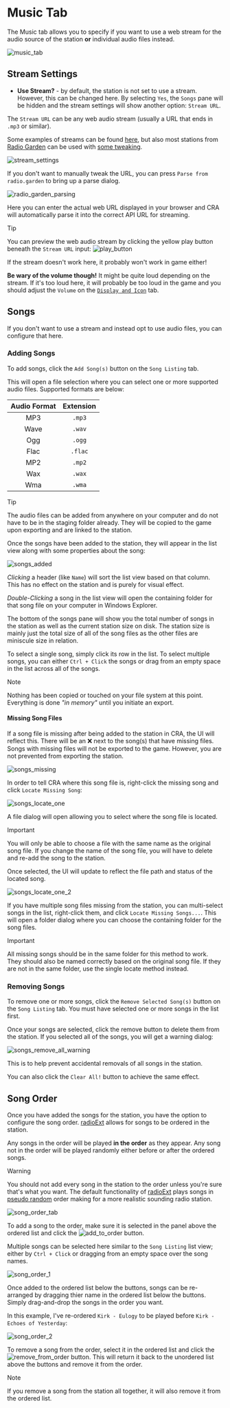 # Music Tab

The Music tab allows you to specify if you want to use a web stream for the audio source of the station **or** individual audio files instead.

![music_tab](../../images/music_tab.png)

## Stream Settings

- **Use Stream?** - by default, the station is not set to use a stream. However, this can be changed here. By selecting `Yes`, the `Songs` pane will be hidden and the stream settings will show another option: `Stream URL`.

The `Stream URL` can be any web audio stream (usually a URL that ends in `.mp3` or similar).

Some examples of streams can be found [here](https://truck-simulator.fandom.com/wiki/Radio_Stations#Radio_Stations_by_country), but also most stations from [Radio Garden](https://radio.garden/) can be used with [some tweaking](../advanced-topics/using-radio-garden-streams.md).

![stream_settings](../../images/stream_settings.png)

If you don't want to manually tweak the URL, you can press `Parse from radio.garden` to bring up a parse dialog.

![radio_garden_parsing](../../images/radio_garden_parse_dialog.png)

Here you can enter the actual web URL displayed in your browser and CRA will automatically parse it into the correct API URL for streaming.

> [!TIP]
> You can preview the web audio stream by clicking the yellow play button beneath the `Stream URL` input: ![play_button](../../images/play_button.png)
>
> If the stream doesn't work here, it probably won't work in game either!
> 
> **Be wary of the volume though!** It might be quite loud depending on the stream. If it's too loud here, it will probably be too loud in the game and you should adjust the `Volume` on the [`Display and Icon`](display-and-icon-tab.md) tab.

## Songs

If you don't want to use a stream and instead opt to use audio files, you can configure that here.

### Adding Songs
To add songs, click the `Add Song(s)` button on the `Song Listing` tab.

This will open a file selection where you can select one or more supported audio files. Supported formats are below:

| Audio Format | Extension |
| :----------: | :-------: |
|     MP3      |  `.mp3`   |
|     Wave     |  `.wav`   |
|     Ogg      |  `.ogg`   |
|     Flac     |  `.flac`  |
|     MP2      |  `.mp2`   |
|     Wax      |  `.wax`   |
|     Wma      |  `.wma`   |

> [!TIP]
> The audio files can be added from anywhere on your computer and do not have to be in the staging folder already. They will be copied to the game upon exporting and are linked to the station.

Once the songs have been added to the station, they will appear in the list view along with some properties about the song:

![songs_added](../../images/songs_added.png)

*Clicking* a header (like `Name`) will sort the list view based on that column. This has no effect on the station and is purely for visual effect.

*Double-Clicking* a song in the list view will open the containing folder for that song file on your computer in Windows Explorer.

The bottom of the songs pane will show you the total number of songs in the station as well as the current station size on disk. The station size is mainly just the total size of all of the song files as the other files are miniscule size in relation.

To select a single song, simply click its row in the list. To select multiple songs, you can either `Ctrl + Click` the songs or drag from an empty space in the list across all of the songs.

> [!NOTE]
> Nothing has been copied or touched on your file system at this point. Everything is done *"in memory"* until you initiate an export.

#### Missing Song Files

If a song file is missing after being added to the station in CRA, the UI will reflect this. There will be an ❌ next to the song(s) that have missing files. Songs with missing files will not be exported to the game. However, you are not prevented from exporting the station.

![songs_missing](../../images/songs_missing.png)

In order to tell CRA where this song file is, right-click the missing song and click `Locate Missing Song`:

![songs_locate_one](../../images/songs_locate_missing_one.png)

A file dialog will open allowing you to select where the song file is located.

> [!IMPORTANT]
> You will only be able to choose a file with the same name as the original song file. If you change the name of the song file, you will have to delete and re-add the song to the station.

Once selected, the UI will update to reflect the file path and status of the located song.

![songs_locate_one_2](../../images/songs_locate_missing_one_2.png)

If you have multiple song files missing from the station, you can multi-select songs in the list, right-click them, and click `Locate Missing Songs...`. This will open a folder dialog where you can choose the containing folder for the song files.

> [!IMPORTANT]
> All missing songs should be in the same folder for this method to work. They should also be named correctly based on the original song file. If they are not in the same folder, use the single locate method instead.

### Removing Songs
   
To remove one or more songs, click the `Remove Selected Song(s)` button on the `Song Listing` tab. You must have selected one or more songs in the list first.

Once your songs are selected, click the remove button to delete them from the station. If you selected all of the songs, you will get a warning dialog:

![songs_remove_all_warning](../../images/songs_remove_all_warning.png)

This is to help prevent accidental removals of all songs in the station.

You can also click the `Clear All!` button to achieve the same effect.

## Song Order

Once you have added the songs for the station, you have the option to configure the song order. [radioExt](https://www.nexusmods.com/cyberpunk2077/mods/4591) allows for songs to be ordered in the station.

Any songs in the order will be played **in the order** as they appear. Any song not in the order will be played randomly either before or after the ordered songs.

> [!WARNING]
> You should not add every song in the station to the order unless you're sure that's what you want. The default functionality of [radioExt](https://www.nexusmods.com/cyberpunk2077/mods/4591) plays songs in [pseudo random](https://en.wikipedia.org/wiki/Pseudorandomness) order making for a more realistic sounding radio station.

![song_order_tab](../../images/song_order_tab.png)

To add a song to the order, make sure it is selected in the panel above the ordered list and click the ![add_to_order](../../images/add_to_order.png) button. 

  Multiple songs can be selected here similar to the `Song Listing` list view; either by `Ctrl + Click` or dragging from an empty space over the song names.

  ![song_order_1](../../images/song_order_1.png)

  Once added to the ordered list below the buttons, songs can be re-arranged by dragging thier name in the ordered list below the buttons. Simply drag-and-drop the songs in the order you want.

  In this example, I've re-ordered `Kirk - Eulogy` to be played before `Kirk - Echoes of Yesterday`:

  ![song_order_2](../../images/song_order_2.png)

To remove a song from the order, select it in the ordered list and click the ![remove_from_order](../../images/remove_from_order.png) button. This will return it back to the unordered list above the buttons and remove it from the order.

> [!NOTE]
> If you remove a song from the station all together, it will also remove it from the ordered list.